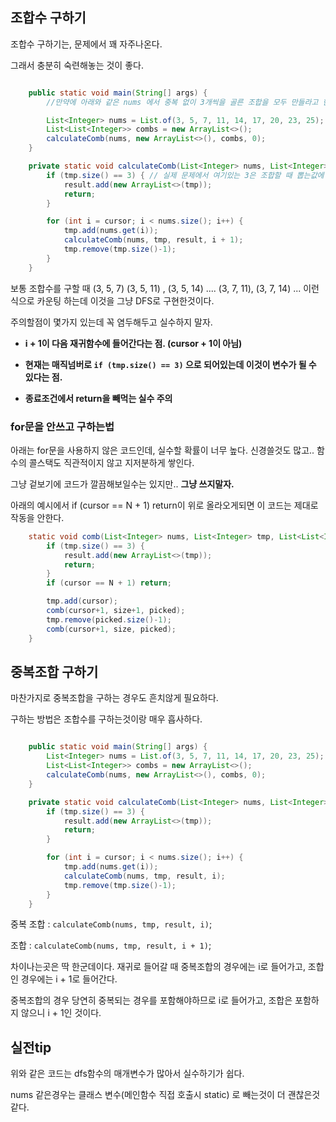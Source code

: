 ## 조합수 구하기

조합수 구하기는, 문제에서 꽤 자주나온다.

그래서 충분히 숙련해놓는 것이 좋다.



```java

    public static void main(String[] args) {
        //만약에 아래와 같은 nums 에서 중복 없이 3개씩을 골른 조합을 모두 만들라고 한다면?

        List<Integer> nums = List.of(3, 5, 7, 11, 14, 17, 20, 23, 25);
        List<List<Integer>> combs = new ArrayList<>();
        calculateComb(nums, new ArrayList<>(), combs, 0);
    }

    private static void calculateComb(List<Integer> nums, List<Integer> tmp, List<List<Integer>> result, int cursor) {
        if (tmp.size() == 3) { // 실제 문제에서 여기있는 3은 조합할 때 뽑는값에 따라서 바뀌는 '변수' 이다. 편의상 상수로 작성
            result.add(new ArrayList<>(tmp));
            return;
        }

        for (int i = cursor; i < nums.size(); i++) {
            tmp.add(nums.get(i));
            calculateComb(nums, tmp, result, i + 1);
            tmp.remove(tmp.size()-1);
        }
    }

```

보통 조합수를 구할 때 (3, 5, 7) (3, 5, 11) , (3, 5, 14) .... (3, 7, 11), (3, 7, 14) ... 이런식으로 카운팅 하는데
이것을 그냥 DFS로 구현한것이다.

주의할점이 몇가지 있는데 꼭 염두해두고 실수하지 말자.

- **i + 1이 다음 재귀함수에 들어간다는 점. (cursor + 1이 아님)**

- **현재는 매직넘버로 `if (tmp.size() == 3)` 으로 되어있는데 이것이 변수가 될 수 있다는 점.**

- **종료조건에서 return을 빼먹는 실수 주의**



### for문을 안쓰고 구하는법

아래는 for문을 사용하지 않은 코드인데, 실수할 확률이 너무 높다. 신경쓸것도 많고.. 함수의 콜스택도 직관적이지 않고 지저분하게 쌓인다.

그냥 겉보기에 코드가 깔끔해보일수는 있지만.. **그냥 쓰지말자.** 

아래의 예시에서 if (cursor == N + 1) return이 위로 올라오게되면 이 코드는 제대로 작동을 안한다.

```java
    static void comb(List<Integer> nums, List<Integer> tmp, List<List<Integer>> result, int cursor) {
        if (tmp.size() == 3) {
            result.add(new ArrayList<>(tmp));
            return;
        }
        if (cursor == N + 1) return;

        tmp.add(cursor);
        comb(cursor+1, size+1, picked);
        tmp.remove(picked.size()-1);
        comb(cursor+1, size, picked);
    }
```

## 중복조합 구하기

마찬가지로 중복조합을 구하는 경우도 흔치않게 필요하다.

구하는 방법은 조합수를 구하는것이랑 매우 흡사하다.

```java

    public static void main(String[] args) {
        List<Integer> nums = List.of(3, 5, 7, 11, 14, 17, 20, 23, 25);
        List<List<Integer>> combs = new ArrayList<>();
        calculateComb(nums, new ArrayList<>(), combs, 0);
    }

    private static void calculateComb(List<Integer> nums, List<Integer> tmp, List<List<Integer>> result, int cursor) {
        if (tmp.size() == 3) {
            result.add(new ArrayList<>(tmp));
            return;
        }

        for (int i = cursor; i < nums.size(); i++) {
            tmp.add(nums.get(i));
            calculateComb(nums, tmp, result, i);
            tmp.remove(tmp.size()-1);
        }
    }

```
중복 조합 : `calculateComb(nums, tmp, result, i)`; 

조합 : `calculateComb(nums, tmp, result, i + 1)`;

차이나는곳은 딱 한군데이다. 재귀로 들어갈 때 중복조합의 경우에는 i로 들어가고, 조합인 경우에는 i + 1로 들어간다.

중복조합의 경우 당연히 중복되는 경우를 포함해야하므로 i로 들어가고, 조합은 포함하지 않으니 i + 1인 것이다.

## 실전tip

위와 같은 코드는 dfs함수의 매개변수가 많아서 실수하기가 쉽다. 

nums 같은경우는 클래스 변수(메인함수 직접 호출시 static) 로 빼는것이 더 괜찮은것 같다.
